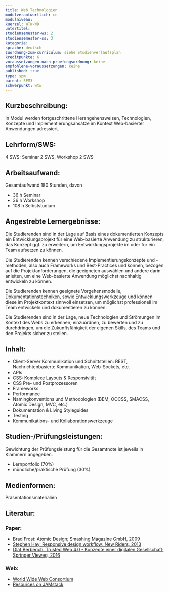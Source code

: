 ```yaml
---
title: Web Technologien
modulverantwortlich: cn
modulniveau:
kuerzel: WTW-WD
untertitel:
studiensemester-ws: 2
studiensemester-ss: 3
kategorie:
sprache: deutsch
zuordnung-zum-curriculum: siehe Studienverlaufsplan
kreditpunkte: 6
voraussetzungen-nach-pruefungsordnung: keine
empfohlene-voraussetzungen: keine
published: true
type: spm
parent: SPM3
schwerpunkt: wtw
---
```


## Kurzbeschreibung:
In Modul werden fortgeschrittene Herangehensweisen, Technologien, Konzepte und Implementierungsansätze im Kontext Web-basierter Anwendungen adressiert.

## Lehrform/SWS: 
4 SWS: Seminar 2 SWS, Workshop 2 SWS

## Arbeitsaufwand: 
Gesamtaufwand 180 Stunden, davon 
- 36 h Seminar 
- 36 h Workshop 
- 108 h Selbststudium 

## Angestrebte Lernergebnisse:
Die Studierenden sind in der Lage auf Basis eines dokumentierten Konzepts ein Entwicklungsprojekt für eine Web-basierte Anwendung zu strukturieren, das Konzept ggf. zu erweitern, um Entwicklungsprojekte im oder für ein Team aufsetzen zu können.

Die Studierenden kennen verschiedene Implementierungskonzepte und -methoden, also auch Frameworks und Best-Practices und können, bezogen auf die Projektanforderungen, die geeigneten auswählen und andere darin anleiten, um eine Web-basierte Anwendung möglichst nachhaltig entwickeln zu können.

Die Studierenden kennen geeignete Vorgehensmodelle, Dokumentationstechniken, sowie Entwicklungswerkzeuge und können diese im Projektkontext sinnvoll einsetzen, um möglichst professionell im Team entwickeln und dokumentieren zu können.

Die Studierenden sind in der Lage, neue Technologien und Strömungen im Kontext des Webs zu erkennen, einzuordnen, zu bewerten und zu durchdringen, um die Zukunftsfähigkeit der eigenen Skills, des Teams und den Projekts sicher zu stellen.   

## Inhalt:
- Client-Server Kommunikation und Schnittstellen: REST, Nachrichtenbasierte Kommunikation, Web-Sockets, etc.
- APIs
- CSS: Komplexe Layouts & Responsivität
- CSS Pre- und Postprozessoren
- Frameworks
- Performance
- Namingkonventions und Methodologien (BEM, OOCSS, SMACSS, Atomic Design, MVC, etc.)
- Dokumentation & Living Styleguides
- Testing
- Kommunikations- und Kollaborationswerkzeuge

## Studien-/Prüfungsleistungen:
Gewichtung der Prüfungsleistung für die Gesamtnote ist jeweils in Klammern angegeben.
- Lernportfolio (70%)
- mündliche/praktische Prüfung (30%)

## Medienformen:
Präsentationsmaterialien

## Literatur:

### Paper:
- Brad Frost: Atomic Design; Smashing Magazine GmbH, 2009
- [Stephen Hay: Responsive design workflow; New Riders, 2013](http://www.digibib.net/permalink/832/FHBK-x/HBZ:HT017780178)
- [Olaf Berberich: Trusted Web 4.0 - Konzepte einer digitalen Gesellschaft; Springer Vieweg, 2016](http://www.digibib.net/permalink/832/FHBK-x/HBZ:HT019048164)

### Web:
- [World Wide Web Consortium](https://www.w3.org/)
- [Resources on JAMstack](https://jamstack.org/resources/)

